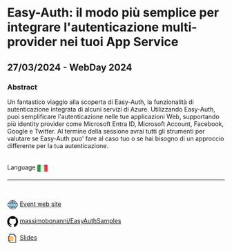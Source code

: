 # Easy-Auth: il modo più semplice per integrare l'autenticazione multi-provider nei tuoi App Service
##  27/03/2024 - WebDay 2024
### Abstract 
Un fantastico viaggio alla scoperta di Easy-Auth, la funzionalità di autenticazione integrata di alcuni servizi di Azure.
Utilizzando Easy-Auth, puoi semplificare l'autenticazione nelle tue applicazioni Web, supportando più identity provider come Microsoft Entra ID, Microsoft Account, Facebook, Google e Twitter.
Al termine della sessione avrai tutti gli strumenti per valutare se Easy-Auth puo' fare al caso tuo o se hai bisogno di un approccio differente per la tua autenticazione.

<br/>
Language <img width="25" src="https://raw.githubusercontent.com/massimobonanni/massimobonanni/master/images/flagitaly.svg" style="vertical-align:middle">

<br/>

---

<br/>
<p>
<img width="25" src="https://raw.githubusercontent.com/massimobonanni/massimobonanni/master/images/eventwebsite.svg" style="vertical-align:middle"> 
<a href="https://www.webdayconf.it/">Event web site</a>
</p>

<p>
<img width="25" src="https://raw.githubusercontent.com/massimobonanni/massimobonanni/master/images/github.svg" style="vertical-align:middle"> 
<a href="https://github.com/massimobonanni/EasyAuthSamples" target="_blank">massimobonanni/EasyAuthSamples</a>
</p>

<p>
<img width="25" src="https://raw.githubusercontent.com/massimobonanni/massimobonanni/master/images/slides.svg" style="vertical-align:middle"> 
<a href="https://raw.githubusercontent.com/massimobonanni/massimobonanni/master/slides/WebDay2024.pdf">Slides</a>
</p>
